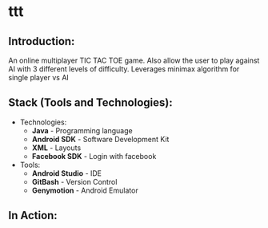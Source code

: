 # ttt

## Introduction:

An online multiplayer TIC TAC TOE game. Also allow the user to play against AI with 3 different levels of difficulty. Leverages minimax algorithm for single player vs AI

## Stack (Tools and Technologies):

- Technologies:
  - <b>Java</b> - Programming language
  - <b>Android SDK</b> - Software Development Kit
  - <b>XML</b> - Layouts
  - <b>Facebook SDK</b> - Login with facebook
- Tools:
  - <b>Android Studio</b> - IDE
  - <b>GitBash</b> - Version Control
  - <b>Genymotion</b> - Android Emulator

## In Action: